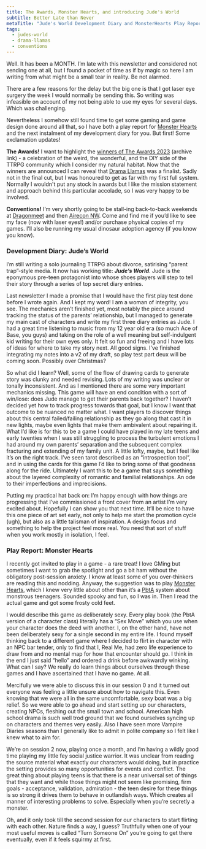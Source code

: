 ```yaml
---
title: The Awards, Monster Hearts, and introducing Jude's World
subtitle: Better Late than Never
metaTitle: "Jude's World Development Diary and MonsterHearts Play Report"
tags:
  - judes-world
  - drama-llamas
  - conventions
---
```


<p>
    Well. It has been a MONTH. I’m late with this newsletter and considered not sending one at all, but I found a pocket of time as if by magic so here I am writing from what might be a small tear in reality. Be not alarmed.
</p><p>
    There are a few reasons for the delay but the big one is that I got laser eye surgery the week I would normally be sending this. So writing was infeasible on account of my not being able to use my eyes for several days. Which was challenging.
</p><p>
    Nevertheless I somehow still found time to get some gaming and game design done around all that, so I have both a play report for <a href="https://buriedwithoutceremony.com/monsterhearts" target="_blank">Monster Hearts</a> and the next instalment of my development diary for you. But first! Some exclamation updates!
</p><p>
    <b>The Awards!</b> I want to highlight the <a href="https://web.archive.org/web/20231217024023/https://theawards.games/?page_id=864" target="_blank">winners of The Awards 2023</a> (archive link) - a celebration of the weird, the wonderful, and the DIY side of the TTRPG community which I consider my natural habitat. Now that the winners are announced I can reveal that <a href="/drama-llamas" target="_blank">Drama Llamas</a> was a finalist. Sadly not in the final cut, but I was honoured to get as far with my first full system. Normally I wouldn't put any stock in awards but I like the mission statement and approach behind this particular accolade, so I was very happy to be involved.
</p><p>
    <b>Conventions!</b> I’m very shortly going to be stall-ing back-to-back weekends at <a href="https://www.dragonmeet.co.uk/" target="_blank">Dragonmeet</a> and then <a href="https://acnw.airecon.co.uk/" target="_blank">Airecon NW</a>. Come and find me if you’d like to see my face (now with laser eyes!) and/or purchase physical copies of my games. I’ll also be running my usual dinosaur adoption agency (if you know you know).
</p>
<h3>Development Diary: Jude’s World</h3>
<p>
    I’m still writing a solo journaling TTRPG about divorce, satirising “parent trap”-style media. It now has working title: <b><i>Jude’s World</i></b>. Jude is the eponymous pre-teen protagonist into whose shoes players will step to tell their story through a series of top secret diary entries.
</p><p>
    Last newsletter I made a promise that I would have the first play test done before I wrote again. And I kept my word! I am a woman of integrity, you see. The mechanics aren’t finished yet, most notably the piece around tracking the status of the parents’ relationship, but I managed to generate my main cast of characters and write my first three diary entries as Jude. I had a great time listening to music from my 12 year old era (so much Ace of Base, you guys) and taking on the role of a well meaning but self-indulgent kid writing for their own eyes only. It felt so fun and freeing and I have lots of ideas for where to take my story next. All good signs. I’ve finished integrating my notes into a v2 of my draft, so play test part deux will be coming soon. Possibly over Christmas?
</p><p>
    So what did I learn? Well, some of the flow of drawing cards to generate story was clunky and needed revising. Lots of my writing was unclear or tonally inconsistent. And as I mentioned there are some very important mechanics missing. This game will have an end condition with a sort of win/lose: does Jude manage to get their parents back together? I haven’t decided yet how to track progress towards that goal, but I know I want that outcome to be nuanced no matter what. I want players to discover things about this central failed/failing relationship as they go along that cast it in new lights, maybe even lights that make them ambivalent about repairing it. What I’d like is for this to be a game I could have played in my late teens and early twenties when I was still struggling to process the turbulent emotions I had around my own parents’ separation and the subsequent complex fracturing and extending of my family unit. A little lofty, maybe, but I feel like it’s on the right track. I’ve seen tarot described as an “introspection tool”, and in using the cards for this game I’d like to bring some of that goodness along for the ride. Ultimately I want this to be a game that says something about the layered complexity of romantic and familial relationships. An ode to their imperfections and imprecisions.
</p><p>
    Putting my practical hat back on: I’m happy enough with how things are progressing that I’ve commissioned a front cover from an artist I’m very excited about. Hopefully I can show you that next time. It’ll be nice to have this one piece of art set early, not only to help me start the promotion cycle (ugh), but also as a little talisman of inspiration. A design focus and something to help the project feel more real. You need that sort of stuff when you work mostly in isolation, I feel.
</p>
<h3>Play Report: Monster Hearts</h3>
<p>
    I recently got invited to play in a game - a rare treat! I love GMing but sometimes I want to grab the spotlight and go a bit ham without the obligatory post-session anxiety. I know at least some of you over-thinkers are reading this and nodding. Anyway, the suggestion was to play <a href="https://buriedwithoutceremony.com/monsterhearts" target="_blank">Monster Hearts</a>, which I knew very little about other than it’s a <a href="https://en.wikipedia.org/wiki/Powered_by_the_Apocalypse" target="_blank">PbtA</a> system about monstrous teenagers. Sounded spooky and fun, so I was in. Then I read the actual game and got some frosty cold feet.
</p><p>
    I would describe this game as deliberately sexy. Every play book (the PbtA version of a character class) literally has a “Sex Move” which you use when your character does the deed with another. I, on the other hand, have not been deliberately sexy for a single second in my entire life. I found myself thinking back to a different game where I decided to flirt in character with an NPC bar tender, only to find that I, Real Me, had zero life experience to draw from and no mental map for how that encounter should go. I think in the end I just said “hello” and ordered a drink before awkwardly winking. What can I say? We really do learn things about ourselves through these games and I have ascertained that I have no game. At all.
</p><p>
    Mercifully we were able to discuss this in our session 0 and it turned out everyone was feeling a little unsure about how to navigate this. Even knowing that we were all in the same uncomfortable, sexy boat was a big relief. So we were able to go ahead and start setting up our characters, creating NPCs, fleshing out the small town and school. American high school drama is such well trod ground that we found ourselves syncing up on characters and themes very easily. Also I have seen more Vampire Diaries seasons than I generally like to admit in polite company so I felt like I knew what to aim for.
</p><p>
    We’re on session 2 now, playing once a month, and I’m having a wildly good time playing my little fey social justice warrior. It was unclear from reading the source material what exactly our characters would doing, but in practice the setting provides so many opportunities for events and conflict. The great thing about playing teens is that there is a near universal set of things that they want and while those things might not seem like promising, firm goals - acceptance, validation, admiration - the teen desire for these things is so strong it drives them to behave in outlandish ways. Which creates all manner of interesting problems to solve. Especially when you’re secretly a monster.
</p><p>
    Oh, and it only took till the second session for our characters to start flirting with each other. Nature finds a way, I guess? Truthfully when one of your most useful moves is called “Turn Someone On” you’re going to get there eventually, even if it feels squirmy at first.
</p>
